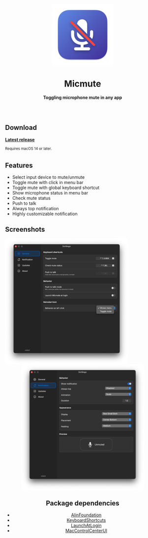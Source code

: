 <div align="center">
	<img src="Micmute/Assets.xcassets/AppIcon.appiconset/mac1024.png" width="200" height="200">
	<h1>Micmute</h1>
	<p>
		<b>Toggling microphone mute in any app</b>
	</p>
	<br>
	<br>
</div>

## Download

[**Latest release**](https://github.com/rokartur/Micmute/releases/latest)

<sup>Requires macOS 14 or later.</sup>

## Features
- Select input device to mute/unmute
- Toggle mute with click in menu bar
- Toggle mute with global keyboard shortcut
- Show microphone status in menu bar
- Check mute status
- Push to talk
- Always top notification
- Highly customizable notification

## Screenshots
<div align="center">
  <img src="Assets/settings-general.png" align="left" width="400">
  <img src="Assets/settings-notification.png" align="center" width="400">
<br>

## Package dependencies
- [AlinFoundation](https://github.com/alienator88/AlinFoundation)
- [KeyboardShortcuts](https://github.com/sindresorhus/KeyboardShortcuts)
- [LaunchAtLogin](https://github.com/sindresorhus/LaunchAtLogin-Legacy)
- [MacControlCenterUI](https://github.com/orchetect/MacControlCenterUI)
